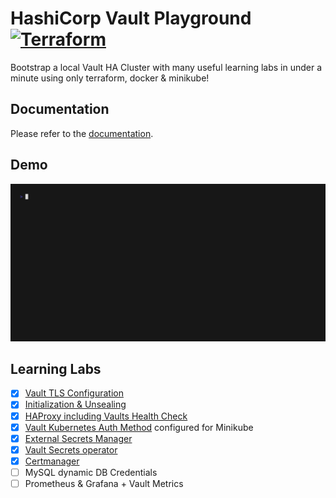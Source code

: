 # HashiCorp Vault Playground [![Terraform](https://github.com/FalcoSuessgott/hashicorp-vault-playground/actions/workflows/terraform.yml/badge.svg)](https://github.com/FalcoSuessgott/hashicorp-vault-playground/actions/workflows/terraform.yml)
Bootstrap a local Vault HA Cluster with many useful learning labs in under a minute using only terraform, docker & minikube!

## Documentation
Please refer to the [documentation](https://falcosuessgott.github.io/hashicorp-vault-playground/home/).

## Demo
![demo](./docs/assets/demo.gif)

## Learning Labs
* [x] [Vault TLS Configuration](https://falcosuessgott.github.io/hashicorp-vault-playground/vault/#tls)
* [x] [Initialization & Unsealing](https://falcosuessgott.github.io/hashicorp-vault-playground/vault/)
* [x] [HAProxy including Vaults Health Check](https://falcosuessgott.github.io/hashicorp-vault-playground/haproxy/)
* [x] [Vault Kubernetes Auth Method](https://falcosuessgott.github.io/hashicorp-vault-playground/minikube/) configured for Minikube
* [x] [External Secrets Manager](https://falcosuessgott.github.io/hashicorp-vault-playground/esm/)
* [x] [Vault Secrets operator](https://falcosuessgott.github.io/hashicorp-vault-playground/vso/)
* [x] [Certmanager](https://falcosuessgott.github.io/hashicorp-vault-playground/cm/)
* [ ] MySQL dynamic DB Credentials
* [ ] Prometheus & Grafana + Vault Metrics
